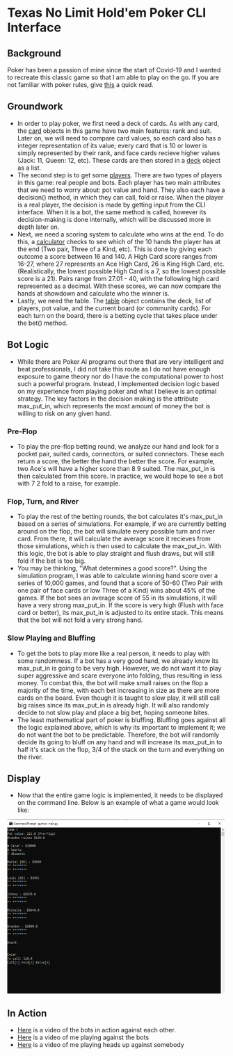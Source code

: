 # Texas No Limit Hold'em Poker CLI Interface

## Background
Poker has been a passion of mine since the start of Covid-19 and I wanted to recreate this classic game so that I am able to play on the go. If you are not familiar with poker rules, give [this](https://www.pokernews.com/poker-rules/texas-holdem.htm#:~:text=In%20a%20game%20of%20no-limit%20Texas%20hold%27em%2C%20the,raise%20is%20always%20exactly%20twice%20the%20big%20blind.) a quick read.

## Groundwork

 - In order to play poker, we first need a deck of cards. As with any card, the [card](https://github.com/cezar-r/poker/blob/main/src/cards.py) objects in this game have two main features: rank and suit. Later on, we will need to compare card values, so each card also has a integer representation of its value; every card that is 10 or lower is simply represented by their rank, and face cards recieve higher values (Jack: 11, Queen: 12, etc). These cards are then stored in a [deck](https://github.com/cezar-r/poker/blob/main/src/deck.py) object as a list.
 - The second step is to get some [players](https://github.com/cezar-r/poker/blob/main/src/player.py). There are two types of players in this game: real people and bots. Each player has two main attributes that we need to worry about: pot value and hand. They also each have a decision() method, in which they can call, fold or raise. When the player is a real player, the decision is made by getting input from the CLI interface. When it is a bot, the same method is called, however its decision-making is done internally, which will be discussed more in depth later on.
 - Next, we need a scoring system to calculate who wins at the end. To do this, a [calculator](https://github.com/cezar-r/poker/blob/main/src/winner_calculator.py) checks to see which of the 10 hands the player has at the end (Two pair, Three of a Kind, etc). This is done by giving each outcome a score between 16 and 140. A High Card score ranges from 16-27, where 27 represents an Ace High Card, 26 is King High Card, etc. (Realistically, the lowest possible High Card is a 7, so the lowest possible score is a 21). Pairs range from 27.01 - 40, with the following high card represented as a decimal. With these scores, we can now compare the hands at showdown and calculate who the winner is.
 - Lastly, we need the table. The [table](https://github.com/cezar-r/poker/blob/main/src/table.py) object contains the deck, list of players, pot value, and the current board (or community cards). For each turn on the board, there is a betting cycle that takes place under the bet() method. 
 
 ## Bot Logic
  - While there are Poker AI programs out there that are very intelligent and beat professionals, I did not take this route as I do not have enough exposure to game theory nor do I have the computational power to host such a powerful program. Instead, I implemented decision logic based on my experience from playing poker and what I believe is an optimal strategy. The key factors in the decision making is the attribute max_put_in, which represents the most amount of money the bot is willing to risk on any given hand.
 
 ### Pre-Flop
  - To play the pre-flop betting round, we analyze our hand and look for a pocket pair, suited cards, connectors, or suited connectors. These each return a score, the better the hand the better the score. For example, two Ace's will have a higher score than 8 9 suited. The max_put_in is then calculated from this score. In practice, we would hope to see a bot with 7 2 fold to a raise, for example.

### Flop, Turn, and River
 - To play the rest of the betting rounds, the bot calculates it's max_put_in based on a series of simulations. For example, if we are currently betting around on the flop, the bot will simulate every possible turn and river card. From there, it will calculate the average score it recieves from those simulations, which is then used to calculate the max_put_in. With this logic, the bot is able to play straight and flush draws, but will still fold if the bet is too big.
 - You may be thinking, "What determines a good score?". Using the simulation program, I was able to calculate winning hand score over a series of 10,000 games, and found that a score of 50-60 (Two Pair with one pair of face cards or low Three of a Kind) wins about 45% of the games. If the bot sees an average score of 55 in its simulations, it will have a very strong max_put_in. If the score is very high (Flush with face card or better), its max_put_in is adjusted to its entire stack. This means that the bot will not fold a very strong hand. 

### Slow Playing and Bluffing
 - To get the bots to play more like a real person, it needs to play with some randomness. If a bot has a very good hand, we already know its max_put_in is going to be very high. However, we do not want it to play super aggressive and scare everyone into folding, thus resulting in less money. To combat this, the bot will make small raises on the flop a majority of the time, with each bet increasing in size as there are more cards on the board. Even though it is taught to slow play, it will still call big raises since its max_put_in is already high. It will also randomly decide to not slow play and place a big bet, hoping someone bites.
 - The least mathematical part of poker is bluffing. Bluffing goes against all the logic explained above, which is why its important to implement it; we do not want the bot to be predictable. Therefore, the bot will randomly decide its going to bluff on any hand and will increase its max_put_in to half it's stack on the flop, 3/4 of the stack on the turn and everything on the river. 

## Display
 - Now that the entire game logic is implemented, it needs to be displayed on the command line. Below is an example of what a game would look like:
<img src = "https://github.com/cezar-r/poker/blob/main/cli_poker.png" width = 500 height = 400> 

## In Action
 - [Here](https://youtu.be/ra7i8MT12_c) is a video of the bots in action against each other.
 - [Here]() is a video of me playing against the bots
 - [Here]() is a video of me playing heads up against somebody
